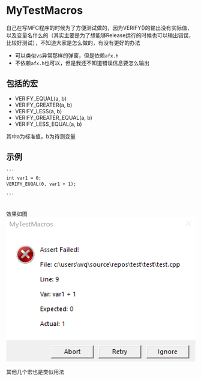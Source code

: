 # MyTestMacros



自己在写MFC程序的时候为了方便测试做的，因为VERIFY()的输出没有实际值，以及变量名什么的（其实主要是为了想能够Release运行的时候也可以输出错误，比较好测试），不知道大家是怎么做的，有没有更好的办法

* 可以类似vs异常那样的弹窗，但是依赖`afx.h`
* 不依赖`afx.h`也可以，但是我还不知道错误信息要怎么输出

## 包括的宏

* VERIFY_EQUAL(a, b)
* VERIFY_GREATER(a, b)
* VERIFY_LESS(a, b)
* VERIFY_GREATER_EQUAL(a, b)
* VERIFY_LESS_EQUAL(a, b)

其中a为标准值，b为待测变量  

## 示例

```
​```
int var1 = 0;
VERIFY_EUQAL(0, var1 + 1);

​```


```



效果如图  
![test](test.png)  
    
其他几个宏也是类似用法
